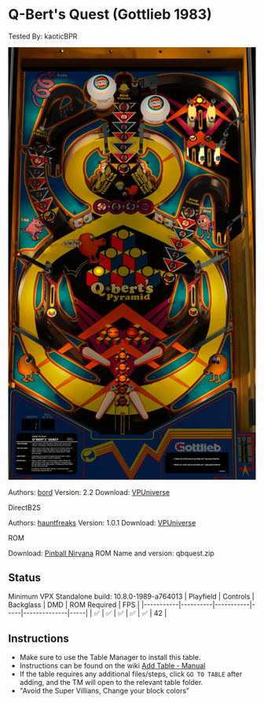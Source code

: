 # Q-Bert's Quest (Gottlieb 1983)
Tested By: kaoticBPR

![Table Preview](../../images/vpx-qbertquest.jpg)

Authors: [bord](https://vpuniverse.com/profile/9265-bord/)
Version: 2.2
Download: [VPUniverse](https://vpuniverse.com/files/file/6364-qberts-quest-gottlieb-1983/?tab=details)

DirectB2S

Authors: [hauntfreaks](https://vpuniverse.com/profile/5216-hauntfreaks/)
Version: 1.0.1
Download: [VPUniverse](https://vpuniverse.com/files/file/6322-qberts-quest-gottlieb-1983/)

ROM

Download: [Pinball Nirvana](https://pinballnirvana.com/forums/resources/qbquest.2205/)
ROM Name and version: qbquest.zip

## Status 

Minimum VPX Standalone build: 10.8.0-1989-a764013
| Playfield | Controls | Backglass | DMD | ROM Required | FPS | 
|-----------|----------|-----------|-----|--------------|-----|
| :white_check_mark: | :white_check_mark: | :white_check_mark: | :white_check_mark: | :white_check_mark: | 42 |

## Instructions

- Make sure to use the Table Manager to install this table.
- Instructions can be found on the wiki [Add Table - Manual](https://github.com/LegendsUnchained/vpx-standalone-alp4k/wiki/%5B04%5D-%F0%9F%A7%A1-TM-%E2%80%90-Other-Features#add-table---manual)
- If the table requires any additional files/steps, click `GO TO TABLE` after adding, and the TM will open to the relevant table folder.
- "Avoid the Super Villians, Change your block colors"

